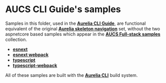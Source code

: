 # AUCS CLI Guide's samples

Samples in this folder, used in the  **[Aurelia CLI Guide](https://www.gitbook.com/read/book/aucs-publishers/aurelia-cli-guide)**, are functional equivalent of the original **[Aurelia skeleton navigation](https://github.com/aurelia/skeleton-navigation)** set, without the two aspnetcore based samples which appear in the **[AUCS Full-stack samples](https://github.com/aurelia-community/AUCS-Code-Samples/tree/master/full-stack)** collection.


- **[esnext](https://github.com/aurelia-community/AUCS-Code-Samples/tree/master/aurelia-cli/esnext)**
- **[esnext webpack](https://github.com/aurelia-community/AUCS-Code-Samples/tree/master/aurelia-cli/esnext-webpack)**
- **[typescript](https://github.com/aurelia-community/AUCS-Code-Samples/tree/master/aurelia-cli/typescript)**
- **[typescript-webpack](https://github.com/aurelia-community/AUCS-Code-Samples/tree/master/aurelia-cli/typescript-webpack)**

All of these samples are built with the **[Aurelia CLI](http://aurelia.io/docs/build-systems/aurelia-cli)** build system.

